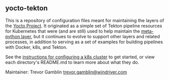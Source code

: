 ## yocto-tekton

This is a repository of configuration files meant for maintaining the
layers of the [Yocto Project](https://www.yoctoproject.org/). It
originated as a simple set of Tekton pipeline resources for Kubernetes
that were (and are still) used to help maintain the [meta-python
layer](https://layers.openembedded.org/layerindex/branch/master/layer/meta-python/),
but it continues to evolve to support other layers and related
processes, in addition to serving as a set of examples for building
pipelines with Docker, k8s, and Tekton.

See the [instructions for configuring a k8s
cluster](k8s_instructions.md) to get started, or view each directory's
README.md to learn more about what they do.

Maintainer: Trevor Gamblin <trevor.gamblin@windriver.com>
